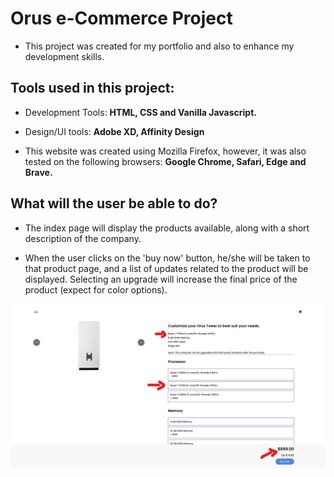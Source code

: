 # Orus e-Commerce Project

- This project was created for my portfolio and also to enhance my development skills.

## Tools used in this project:
- Development Tools: 
**HTML, CSS and Vanilla Javascript.**

- Design/UI tools: 
**Adobe XD, Affinity Design**

- This website was created using Mozilla Firefox, however, it was also tested on the following browsers: **Google Chrome, Safari, Edge and Brave.**

## What will the user be able to do?

- The index page will display the products available, along with a short description of the company.

- When the user clicks on the 'buy now' button, he/she will be taken to that product page, and a list of updates related to the product will be displayed. Selecting an upgrade will increase the final price of the product (expect for color options).

![](images/product-upgrade-example.png)